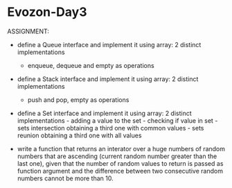 # Evozon-Day3

ASSIGNMENT:
- define a Queue interface and implement it using array: 2 distinct implementations
	- enqueue, dequeue and empty as operations
- define a Stack interface and implement it using array: 2 distinct implementations
	- push and pop, empty as operations
- define a Set interface and implement it using array: 2 distinct implementations
		- adding a value to the set
		- checking if value in set
		- sets intersection obtaining a third one with common values
		- sets reunion obtaining a third one with all values
		
- write a function that returns an interator over a huge numbers of random numbers that are ascending (current random number greater than the last one), given that the number of random values to return is passed as function argument and the difference between two consecutive random numbers cannot be more than 10.
